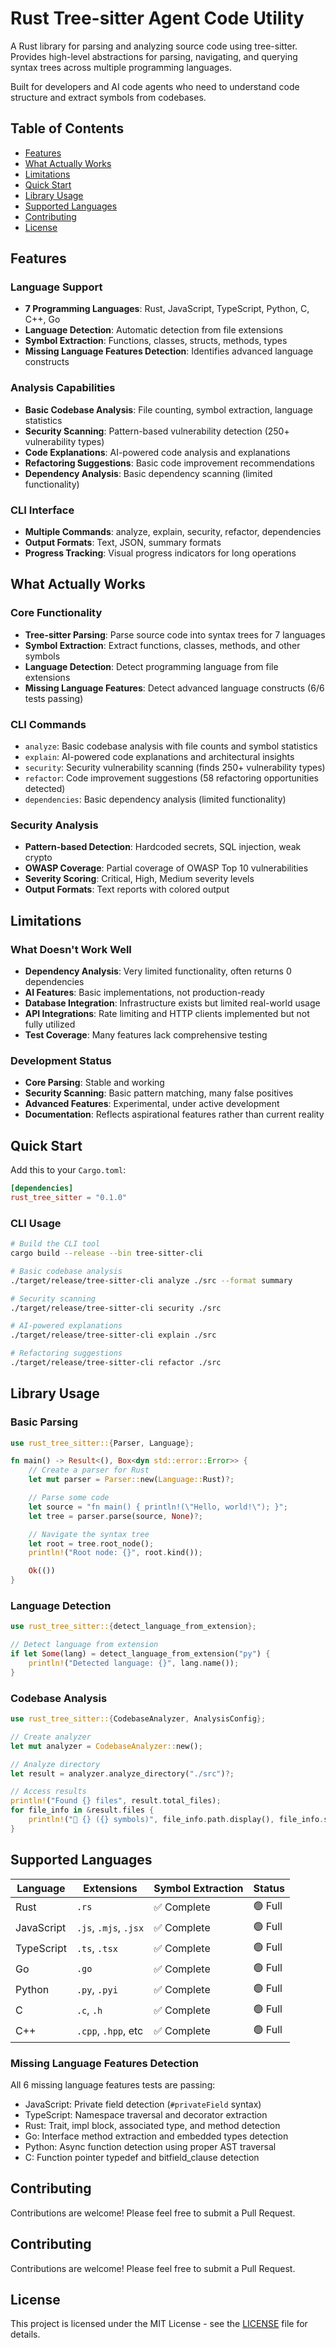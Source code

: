 # Rust Tree-sitter Agent Code Utility

A Rust library for parsing and analyzing source code using tree-sitter. Provides high-level abstractions for parsing, navigating, and querying syntax trees across multiple programming languages.

Built for developers and AI code agents who need to understand code structure and extract symbols from codebases.

## Table of Contents

- [Features](#features)
- [What Actually Works](#what-actually-works)
- [Limitations](#limitations)
- [Quick Start](#quick-start)
- [Library Usage](#library-usage)
- [Supported Languages](#supported-languages)
- [Contributing](#contributing)
- [License](#license)

## Features

### Language Support
- **7 Programming Languages**: Rust, JavaScript, TypeScript, Python, C, C++, Go
- **Language Detection**: Automatic detection from file extensions
- **Symbol Extraction**: Functions, classes, structs, methods, types
- **Missing Language Features Detection**: Identifies advanced language constructs

### Analysis Capabilities
- **Basic Codebase Analysis**: File counting, symbol extraction, language statistics
- **Security Scanning**: Pattern-based vulnerability detection (250+ vulnerability types)
- **Code Explanations**: AI-powered code analysis and explanations
- **Refactoring Suggestions**: Basic code improvement recommendations
- **Dependency Analysis**: Basic dependency scanning (limited functionality)

### CLI Interface
- **Multiple Commands**: analyze, explain, security, refactor, dependencies
- **Output Formats**: Text, JSON, summary formats
- **Progress Tracking**: Visual progress indicators for long operations

## What Actually Works

### Core Functionality
- **Tree-sitter Parsing**: Parse source code into syntax trees for 7 languages
- **Symbol Extraction**: Extract functions, classes, methods, and other symbols
- **Language Detection**: Detect programming language from file extensions
- **Missing Language Features**: Detect advanced language constructs (6/6 tests passing)

### CLI Commands
- `analyze`: Basic codebase analysis with file counts and symbol statistics
- `explain`: AI-powered code explanations and architectural insights
- `security`: Security vulnerability scanning (finds 250+ vulnerability types)
- `refactor`: Code improvement suggestions (58 refactoring opportunities detected)
- `dependencies`: Basic dependency analysis (limited functionality)

### Security Analysis
- **Pattern-based Detection**: Hardcoded secrets, SQL injection, weak crypto
- **OWASP Coverage**: Partial coverage of OWASP Top 10 vulnerabilities
- **Severity Scoring**: Critical, High, Medium severity levels
- **Output Formats**: Text reports with colored output

## Limitations

### What Doesn't Work Well
- **Dependency Analysis**: Very limited functionality, often returns 0 dependencies
- **AI Features**: Basic implementations, not production-ready
- **Database Integration**: Infrastructure exists but limited real-world usage
- **API Integrations**: Rate limiting and HTTP clients implemented but not fully utilized
- **Test Coverage**: Many features lack comprehensive testing

### Development Status
- **Core Parsing**: Stable and working
- **Security Scanning**: Basic pattern matching, many false positives
- **Advanced Features**: Experimental, under active development
- **Documentation**: Reflects aspirational features rather than current reality

## Quick Start

Add this to your `Cargo.toml`:

```toml
[dependencies]
rust_tree_sitter = "0.1.0"
```

### CLI Usage

```bash
# Build the CLI tool
cargo build --release --bin tree-sitter-cli

# Basic codebase analysis
./target/release/tree-sitter-cli analyze ./src --format summary

# Security scanning
./target/release/tree-sitter-cli security ./src

# AI-powered explanations
./target/release/tree-sitter-cli explain ./src

# Refactoring suggestions
./target/release/tree-sitter-cli refactor ./src
```

## Library Usage

### Basic Parsing

```rust
use rust_tree_sitter::{Parser, Language};

fn main() -> Result<(), Box<dyn std::error::Error>> {
    // Create a parser for Rust
    let mut parser = Parser::new(Language::Rust)?;

    // Parse some code
    let source = "fn main() { println!(\"Hello, world!\"); }";
    let tree = parser.parse(source, None)?;

    // Navigate the syntax tree
    let root = tree.root_node();
    println!("Root node: {}", root.kind());

    Ok(())
}
```

### Language Detection

```rust
use rust_tree_sitter::{detect_language_from_extension};

// Detect language from extension
if let Some(lang) = detect_language_from_extension("py") {
    println!("Detected language: {}", lang.name());
}
```

### Codebase Analysis

```rust
use rust_tree_sitter::{CodebaseAnalyzer, AnalysisConfig};

// Create analyzer
let mut analyzer = CodebaseAnalyzer::new();

// Analyze directory
let result = analyzer.analyze_directory("./src")?;

// Access results
println!("Found {} files", result.total_files);
for file_info in &result.files {
    println!("📁 {} ({} symbols)", file_info.path.display(), file_info.symbols.len());
}
```


## Supported Languages

| Language   | Extensions           | Symbol Extraction | Status |
|------------|---------------------|-------------------|---------|
| Rust       | `.rs`               | ✅ Complete       | 🟢 Full |
| JavaScript | `.js`, `.mjs`, `.jsx` | ✅ Complete       | 🟢 Full |
| TypeScript | `.ts`, `.tsx`       | ✅ Complete       | 🟢 Full |
| Go         | `.go`               | ✅ Complete       | 🟢 Full |
| Python     | `.py`, `.pyi`       | ✅ Complete       | 🟢 Full |
| C          | `.c`, `.h`          | ✅ Complete       | 🟢 Full |
| C++        | `.cpp`, `.hpp`, etc | ✅ Complete       | 🟢 Full |

### Missing Language Features Detection

All 6 missing language features tests are passing:
- JavaScript: Private field detection (`#privateField` syntax)
- TypeScript: Namespace traversal and decorator extraction
- Rust: Trait, impl block, associated type, and method detection
- Go: Interface method extraction and embedded types detection
- Python: Async function detection using proper AST traversal
- C: Function pointer typedef and bitfield_clause detection

## Contributing

Contributions are welcome! Please feel free to submit a Pull Request.

## Contributing

Contributions are welcome! Please feel free to submit a Pull Request.

## License

This project is licensed under the MIT License - see the [LICENSE](LICENSE) file for details.








